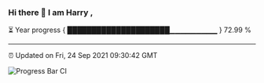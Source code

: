 ### Hi there 👋 I am Harry , 

⏳ Year progress { █████████████████████▁▁▁▁▁▁▁▁▁ } 72.99 %

---

⏰ Updated on Fri, 24 Sep 2021 09:30:42 GMT

![Progress Bar CI](https://github.com/duykhang68/duykhang68/workflows/Progress%20Bar%20CI/badge.svg)
